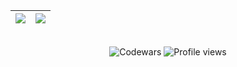 

<div align="center">
  
|![](https://github-readme-stats.vercel.app/api?username=klltx&theme=tokyonight&show_icons=true)|![](https://github-readme-stats.vercel.app/api/top-langs/?username=klltx&layout=compact&theme=tokyonight&langs_count=8)|
|:-:|:-:|
  
</div>



<!---

<div align="center">


|![](https://leetcode-stats-six.vercel.app/api?username=klltx&theme=dark)|![](https://github-readme-stackoverflow.vercel.app/?userID=19796606&layout=compact&theme=dark)|
|:-:|:-:|
|![](https://github-readme-stats.vercel.app/api?username=klltx&theme=tokyonight&show_icons=true)|![](https://github-readme-stats.vercel.app/api/top-langs/?username=klltx&layout=compact&theme=tokyonight&langs_count=8)|
  
![](https://github-readme-streak-stats.herokuapp.com/?user=klltx&theme=tokyonight&hide_border=true)
  
</div>

![](https://activity-graph.herokuapp.com/graph?username=klltx&theme=react-dark)

<br>

<p align="center">
  <img width="500" src="https://metrics.lecoq.io/klltx" alt="Github Metrics"><br>
</p>

<br>

<p align="center">
  <img src=https://raw.githubusercontent.com/devicons/devicon/master/icons/html5/html5-original.svg alt=html5 width="30" height="30"/>
  <img src=https://raw.githubusercontent.com/devicons/devicon/master/icons/css3/css3-original.svg alt=css3 width="30" height="30"/>
  <img src=https://raw.githubusercontent.com/devicons/devicon/master/icons/javascript/javascript-original.svg alt=javascript width="30" height="30"/>
  <img src=https://raw.githubusercontent.com/devicons/devicon/master/icons/sass/sass-original.svg alt=sass width="30" height="30"/>
  <img src=https://raw.githubusercontent.com/devicons/devicon/master/icons/react/react-original.svg alt=react width="30" height="30"/>
  <img src=https://raw.githubusercontent.com/devicons/devicon/master/icons/nodejs/nodejs-original.svg alt=nodejs width="30" height="30"/>
  <img src=https://raw.githubusercontent.com/devicons/devicon/master/icons/mongodb/mongodb-original.svg alt=mongodb width="30" height="30"/>
  <img src=https://raw.githubusercontent.com/devicons/devicon/master/icons/git/git-original.svg alt=git width="30" height="30"/>
  <img src=https://raw.githubusercontent.com/devicons/devicon/master/icons/linux/linux-original.svg alt=linux width="30" height="30"/>
</p>

-->

<br>

<div align="center">
  <img src="https://www.codewars.com/users/klltx/badges/small" alt="Codewars" />
  <img src="https://komarev.com/ghpvc/?username=klltx" alt="Profile views"/>
</div>
